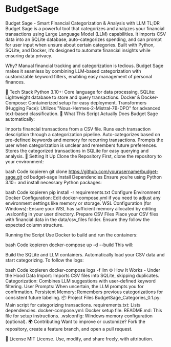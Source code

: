 # BudgetSage

Budget Sage - Smart Financial Categorization & Analysis with LLM
TL;DR
Budget Sage is a powerful tool that categorizes and analyzes your financial transactions using Large Language Model (LLM) capabilities. It imports CSV data into an SQLite database, auto-categorizes spending, and can prompt for user input when unsure about certain categories. Built with Python, SQLite, and Docker, it’s designed to automate financial insights while ensuring data privacy.

Why?
Manual financial tracking and categorization is tedious. Budget Sage makes it seamless by combining LLM-based categorization with customizable keyword filters, enabling easy management of personal finances.

🔧 Tech Stack
Python 3.10+: Core language for data processing.
SQLite: Lightweight database to store and query transactions.
Docker & Docker-Compose: Containerized setup for easy deployment.
Transformers (Hugging Face): Utilizes "Nous-Hermes-2-Mistral-7B-DPO" for advanced text-based classification.
🧠 What This Script Actually Does
Budget Sage automatically:

Imports financial transactions from a CSV file.
Runs each transaction description through a categorization pipeline.
Auto-categorizes based on pre-defined keywords and memory for recurring transactions.
Prompts the user when categorization is unclear and remembers future preferences.
Stores the categorized transactions in SQLite for easy querying and analysis.
🚀 Setting It Up
Clone the Repository
First, clone the repository to your environment:

bash
Code kopieren
git clone https://github.com/yourusername/budget-sage.git
cd budget-sage
Install Dependencies
Ensure you’re using Python 3.10+ and install necessary Python packages:

bash
Code kopieren
pip install -r requirements.txt
Configure Environment
Docker Configuration: Edit docker-compose.yml if you need to adjust any environment settings like memory or storage.
WSL Configuration (for Windows): Ensure your WSL has sufficient memory allocated by editing .wslconfig in your user directory.
Prepare CSV Files
Place your CSV files with financial data in the data/csv_files folder. Ensure they follow the expected column structure.

Running the Script
Use Docker to build and run the containers:

bash
Code kopieren
docker-compose up -d --build
This will:

Build the SQLite and LLM containers.
Automatically load your CSV data and start categorizing.
To follow the logs:

bash
Code kopieren
docker-compose logs -f llm
⚙️ How It Works - Under the Hood
Data Import: Imports CSV files into SQLite, skipping duplicates.
Categorization: Combines LLM suggestions with user-defined keyword filtering.
User Prompts: When uncertain, the LLM prompts you for confirmation.
Persistent Memory: Remembers previous categorizations for consistent future labeling.
📦 Project Files
BudgetSage_Categories_0.1.py: Main script for categorizing transactions.
requirements.txt: Lists dependencies.
docker-compose.yml: Docker setup file.
README.md: This file for setup instructions.
.wslconfig: Windows memory configuration (optional).
🌍 Contributing
Want to improve or customize? Fork the repository, create a feature branch, and open a pull request.

📝 License
MIT License. Use, modify, and share freely, with attribution.
